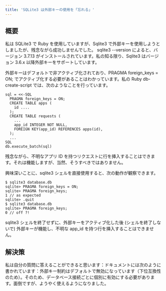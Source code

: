 ```yaml
---
title: 'SQLite3 は外部キーの使用を「忘れる」'
---
```


## 概要
私は SQLite3 で Ruby を使用していますが、Sqlite3 で外部キーを使用しようとしましたが、残念ながら成功しませんでした。 sqlite3 --version によると、バージョン 3.7.13 がインストールされています。私の知る限り、Sqlite3 はバージョン 3.6.x 以降外部キーをサポートしています。

外部キーはデフォルトで非アクティブ化されており、PRAGMA foreign_keys = ON; でアクティブ化する必要があることはわかっています。私の Ruby db-create-script では、次のようなことを行っています。

```
sql = <<-SQL
  PRAGMA foreign_keys = ON;
  CREATE TABLE apps (
    id ....
  );
  CREATE TABLE requests (
    ...
    app_id INTEGER NOT NULL,
    FOREIGN KEY(app_id) REFERENCES apps(id),
  );
  ...
SQL
db.execute_batch(sql)

```
残念ながら、不明なアプリ ID を持つリクエストに行を挿入することはできます。それは機能しますが、当然、そうすべきではありません。

興味深いことに、sqlite3 シェルを直接使用すると、次の動作が観察できます。

```
$ sqlite3 database.db
sqlite> PRAGMA foreign_keys = ON;
sqlite> PRAGMA foreign_keys;
1 // as expected
sqlite> .quit
$ sqlite3 database.db
sqlite> PRAGMA foreign_keys;
0 // off ?!

```
sqlite3 シェルを終了せずに、外部キーをアクティブ化した後 (シェルを終了しないで) 外部キーが機能し、不明な app_id を持つ行を挿入することはできません。

## 解決策
私は自分の質問に答えることができると思います：ドキュメントには次のように書かれています：外部キー制約はデフォルトで無効になっています（下位互換性のため）。そのため、データベース接続ごとに個別に有効にする必要があります。面倒ですが、ようやく使えるようになりました。

